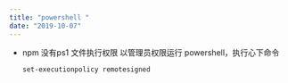 ```yaml
---
title: "powershell "
date: "2019-10-07"
---
```



* npm 没有ps1 文件执行权限
    以管理员权限运行 powershell，执行心下命令
    ```ps
    set-executionpolicy remotesigned
    ```